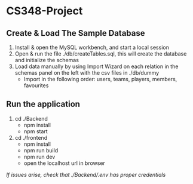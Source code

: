 # CS348-Project
## Create & Load The Sample Database
1. Install & open the MySQL workbench, and start a local session
2. Open & run the file ./db/createTables.sql, this will create the database and initialize the schemas
3. Load data manually by using Import Wizard on each relation in the schemas panel on the left with the csv files in ./db/dummy
   - Import in the following order: users, teams, players, members, favourites

## Run the application 
1. cd ./Backend
   - npm install
   - npm start
2. cd ./frontend
   - npm install
   - npm run build
   - npm run dev
   - open the localhost url in browser

*If issues arise, check that ./Backend/.env has proper credentials*
